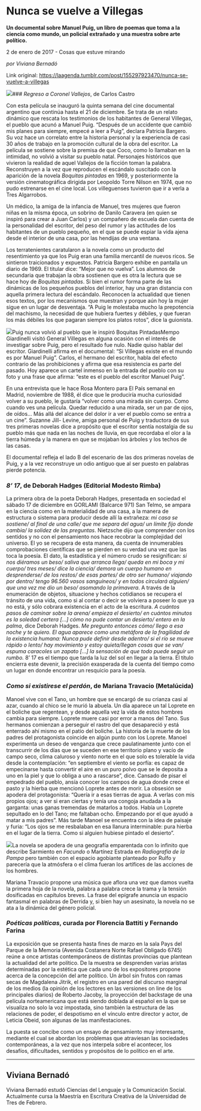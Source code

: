 # Nunca se vuelve a Villegas

**Un documental sobre Manuel Puig, un libro de poemas que toma a la ciencia como mundo, un policial extrañado y una muestra sobre arte político.**

2 de enero de 2017 - Cosas que estuve mirando

_por Viviana Bernadó_

Link original: https://laagenda.tumblr.com/post/155297923470/nunca-se-vuelve-a-villegas

![](https://64.media.tumblr.com/e961d593b1f20a8df124e833c74cf793/tumblr_inline_pk0l68E7n51t6q87u_500.jpg)### *Regreso a Coronel Vallejos*, de Carlos Castro

Con esta película se inauguró la quinta semana del cine documental argentino que continúa hasta el 21 de diciembre. Se trata de un relato dinámico que rescata los testimonios de los habitantes de General Villegas, el pueblo que acunó a Manuel Puig.
“Después de un accidente que cambió mis planes para siempre, empecé a leer a Puig”, declara Patricia Bargero. Su voz hace un correlato entre la historia personal y la experiencia de casi 30 años de trabajo en la promoción cultural de la obra del escritor.
La película se sostiene sobre la premisa de que Coco, como lo llamaban en la intimidad, no volvió a visitar su pueblo natal. Personajes históricos que vivieron la realidad de aquel Vallejos de la ficción toman la palabra. Reconstruyen a la vez que reproducen el escándalo suscitado con la aparición de la novela *Boquitas pintadas* en 1969, y posteriormente la versión cinematográfica dirigida por Leopoldo Torre Nilson en 1974, que no pudo estrenarse en el cine local. Los villeguenses tuvieron que ir a verla a Tres Algarrobos.

Un médico, la amiga de la infancia de Manuel, tres mujeres que fueron niñas en la misma época, un sobrino de Danilo Caravera (en quien se inspiró para crear a Juan Carlos) y un compañero de escuela dan cuenta de la personalidad del escritor, del peso del rumor y las actitudes de los habitantes de un pueblo pequeño, en el que se puede espiar la vida ajena desde el interior de una casa, por las hendijas de una ventana.

Los terratenientes caratularon a la novela como un producto del resentimiento ya que los Puig eran una familia mercantil de nuevos ricos. Se sintieron traicionados y expuestos. Patricia Bargero exhibe en pantalla un diario de 1969. El titular dice: “Mejor que no vuelva”. Los alumnos de secundaria que trabajan la obra sostienen que es otra la lectura que se hace hoy de *Boquitas pintadas*. Si bien el rumor forma parte de las dinámicas de los pequeños pueblos del interior, hay una gran distancia con aquella primera lectura del escándalo. Reconocen la actualidad que tienen esos textos, por los mecanismos que muestran y porque aún hoy la mujer sigue en un lugar de desventaja. “A Puig le molestaba mucho la prepotencia del machismo, la necesidad de que hubiera fuertes y débiles, y que fueran los más débiles los que pagaran siempre los platos rotos”, dice la guionista.

![](https://64.media.tumblr.com/e961d593b1f20a8df124e833c74cf793/tumblr_inline_pk0l68E7n51t6q87u_500.jpg)Puig nunca volvió al pueblo que le inspiró Boquitas PintadasMempo Giardinelli visitó General Villegas en alguna ocasión con el interés de investigar sobre Puig, pero el resultado fue nulo. Nadie quiso hablar del escritor. Giardinelli afirma en el documental: “Si Villegas existe en el mundo es por Manuel Puig”. Carlos, el hermano del escritor, habla del efecto contrario de las prohibiciones y afirma que esa resistencia es parte del pasado. Hoy aparece un cartel inmenso en la entrada del pueblo con su foto y una frase que afirma: “este es el pueblo del escritor Manuel Puig”.

En una entrevista que le hace Rosa Montero para El País semanal en Madrid, noviembre de 1988, él dice que le produciría mucha curiosidad volver a su pueblo, le gustaría “volver como una mirada sin cuerpo. Como cuando ves una película. Quedar reducido a una mirada, ser un par de ojos, de oídos… Más allá del alcance del dolor ir a ver el pueblo como se entra a un cine”. Suzanne Jill- Levine, amiga personal de Puig y traductora de sus tres primeras novelas dice a propósito que el escritor sentía nostalgia de su pueblo más que nada en las noches de lluvia, en que recordaba el olor a la tierra húmeda y la manera en que se mojaban los árboles y los techos de las casas. 

El documental refleja el lado B del escenario de las dos primeras novelas de Puig, y a la vez reconstruye un odio antiguo que al ser puesto en palabras pierde potencia.


### *8’ 17*, de Deborah Hadges (Editorial Modesto Rimba)

La primera obra de la poeta Deborah Hadges, presentada en sociedad el sábado 17 de diciembre en GORLAMI (Balcarce 971) San Telmo, se ampara en la ciencia como en la materialidad de una casa, a la manera de estructura o sistema para producir desde allí la extrañeza: *mi casa se sostiene/ al final de una calle/ que me separa del agua/ un límite fijo donde cambia/ la solidez de las preguntas*. Nietzsche dijo que comprender con los sentidos y no con el pensamiento nos hace recobrar la complejidad del universo. El yo se recupera de esta manera, da cuenta de innumerables comprobaciones científicas que se pierden en su verdad una vez que las toca la poesía. El dato, la estadística y el número crudo se resignifican: *si nos diéramos un beso/ saliva que arranca llega/ queda en mi boca y mi cuerpo/ tres meses/ dice la ciencia/ demora un cuerpo humano en desprenderse/ de los restos/ de esas partes/ de otro ser humano/ viajando por dentro/ tengo 96.560 vasos sanguíneos/ y en todos circulará alguien/ que una vez me dio un beso/ asomando la primavera*. A través de la enumeración de objetos, situacione y hechos cotidianos se recupera el tránsito de una vida, como si al contar o decir se volviera a poseer lo que ya no está, y sólo cobrara existencia en el acto de la escritura. *A cuántos pasos de caminar sobre la arena/ empieza el desierto/ en cuántos minutos es la soledad certera […] cómo no pude contar un desierto/ entero en la palma*, dice Deborah Hadges. *Me pregunto entonces cómo/ llego a esa noche y te quiero. El agua aparece como una metáfora de la fragilidad de la existencia humana: Nunca pude definir desde adentro/ si el río se mueve rápido o lento/ hay movimiento y estoy quieta/llegan cosas que se van/ espuma caracoles un zapato […] la sensación de que todo puede seguir un rumbo.* 8’ 17 es el tiempo que tarda la luz del sol en llegar a la tierra. El título encierra este devenir, la precisión exasperada de la cuenta del tiempo como un lugar en donde encontrar un resquicio para la poesía.


### *Como si existirese el perdón*, de Mariana Travacio (Metalúcida)

Manoel vive con el Tano, un hombre que se encargó de su crianza casi al azar, cuando al chico se le murió la abuela. Un día aparece un tal Loprete en el boliche que regentean, y desde aquella vez la vida de estos hombres cambia para siempre.
Loprete muere casi por error a manos del Tano. Sus hermanos comienzan a perseguir el rastro del que desapareció y está enterrado ahí mismo en el patio del boliche. La historia de la muerte de los padres del protagonista coincide en algún punto con los Loprete. Manoel experimenta un deseo de venganza que crece paulatinamente junto con el transcurrir de los días que se suceden en ese territorio plano y vacío de campo seco, clima caluroso y viento norte en el que solo es tolerable la vida desde la contemplación: “en septiembre el viento se porfía: es capaz de empecinarse hasta convertir el aire en un puro polvo que se le deposita a uno en la piel y que lo obliga a uno a rascarse”, dice. Cansado de pisar el empedrado del pueblo, ansía conocer los campos de agua donde crece el pasto y la hierba que mencionó Loprete antes de morir. La obsesión se apodera del protagonista: “Quería ir a esas tierras de agua. A verlas con mis propios ojos; a ver si eran ciertas y tenía una congoja anudada a la garganta: unas ganas tremendas de matarlos a todos. Había un Loprete sepultado en lo del Tano; me faltaban ocho. Empezando por el que ayudó a matar a mis padres”. Más tarde Manoel se encuentra con la idea de paisaje y furia: “Los ojos se me resbalaban en esa llanura interminable: pura hierba en el lugar de la tierra. Como si alguien hubiese pintado el desierto”.

![](https://64.media.tumblr.com/1547bd57027fa90307f3cedb832709ef/tumblr_inline_pk0l681rJu1t6q87u_250.jpg)La novela se apodera de una geografía emparentada con lo infinito que describe Sarmiento en *Facundo* o Martínez Estrada en *Radiografía de la Pampa* pero también con el espacio agobiante planteado por Rulfo y parecería que la atmósfera o el clima fueran los artífices de las acciones de los hombres. 

Mariana Travacio propone una música que aflora una vez que damos vuelta la primera hoja de la novela, palabra a palabra crece la trama y la tensión dosificadas en capítulos breves. La frase del epígrafe anuncia un espacio fantasmal en palabras de Derrida y, si bien hay un asesinato, la novela no se ata a la dinámica del género policial.


### *Poéticas políticas*, curada por Florencia Battiti y Fernando Farina

La exposición que se presenta hasta fines de marzo en la sala Pays del Parque de la Memoria (Avenida Costanera Norte Rafael Obligado 6745) reúne a once artistas contemporáneos de distintas provincias que plantean la actualidad del arte político.
De la muestra se desprenden varias aristas determinadas por la estética que cada uno de los expositores propone acerca de la concepción del arte político. Un árbol sin frutos con ramas secas de Magdalena Jitrik, el registro en una pared del discurso marginal de los medios (la opinión de los lectores en las versiones on line de los principales diarios) de Roberto Jacoby, la proyección del backstage de una película norteamericana que está siendo doblada al español en la que se visualiza no solo la voz impostada, sino también la estructura de las relaciones de poder, el despotismo en el vínculo entre director y actor, de Leticia Obeid, son algunas de las manifestaciones.

La puesta se concibe como un ensayo de pensamiento muy interesante, mediante el cual se abordan los problemas que atraviesan las sociedades contemporáneas, a la vez que nos interpela sobre el acontecer, los desafíos, dificultades, sentidos y propósitos de lo político en el arte. 




---

Viviana Bernadó
---------------

Viviana Bernadó estudó Ciencias del Lenguaje y la Comunicación Social. Actualmente cursa la Maestría en Escritura Creativa de la Universidad de Tres de Febrero. 


